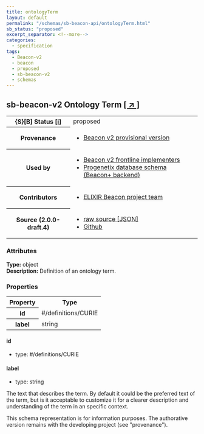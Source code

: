 ```yaml
---
title: ontologyTerm
layout: default
permalink: "/schemas/sb-beacon-api/ontologyTerm.html"
sb_status: "proposed"
excerpt_separator: <!--more-->
categories:
  - specification
tags:
  - Beacon-v2
  - beacon
  - proposed
  - sb-beacon-v2
  - schemas
---
```


<div id="schema-header-title">
  <h2><span id="schema-header-title-project">sb-beacon-v2</span> Ontology Term <a href="https://github.com/ga4gh-schemablocks/sb-beacon-api" target="_BLANK">[ &nearr; ]</a></h2>
</div>

<table id="schema-header-table">
<tr>
<th>{S}[B] Status <a href="https://schemablocks.org/about/sb-status-levels.html">[i]</a></th>
<td><div id="schema-header-status">proposed</div></td>
</tr>
<tr><th>Provenance</th><td><ul>
<li><a href="https://github.com/ga4gh-beacon/">Beacon v2 provisional version</a></li>
</ul></td></tr>
<tr><th>Used by</th><td><ul>
<li><a href="https://ga4gh-approval-service-registry.ega-archive.org">Beacon v2 frontline implementers</a></li>
<li><a href="https://docs.progenetix.org/beaconplus/">Progenetix database schema (Beacon+ backend)</a></li>
</ul></td></tr>


<!--more-->
<tr><th>Contributors</th><td><ul>
<li><a href="https://beacon-project.io/categories/people.html">ELIXIR Beacon project team</a></li>
</ul></td></tr>
<tr><th>Source (2.0.0-draft.4)</th><td><ul>
<li><a href="current/ontologyTerm.json" target="_BLANK">raw source [JSON]</a></li>
<li><a href="https://github.com/ga4gh-schemablocks/sb-beacon-api/blob/master/schemas/framework/common/ontologyTerm.yaml" target="_BLANK">Github</a></li>
</ul></td></tr>
</table>

<div id="schema-attributes-title"><h3>Attributes</h3></div>

  
__Type:__ object  
__Description:__ Definition of an ontology term.
### Properties

<table id="schema-properties-table">
<tr><th>Property</th><th>Type</th></tr>
<tr><th>id</th><td>#/definitions/CURIE</td></tr>
<tr><th>label</th><td>string</td></tr>
</table>


#### id

* type: #/definitions/CURIE




#### label

* type: string

The text that describes the term. By default it could be the preferred text of the term, but is it acceptable to customize it for a clearer description and understanding of the term in an specific context.

<div id="schema-footer"> This schema representation is for information purposes. The authorative  version remains with the developing project (see "provenance"). </div>


